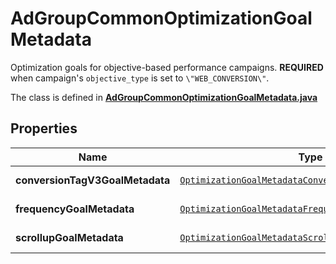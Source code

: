 

# AdGroupCommonOptimizationGoalMetadata

Optimization goals for objective-based performance campaigns. **REQUIRED** when campaign's `objective_type` is set to `\"WEB_CONVERSION\"`.

The class is defined in **[AdGroupCommonOptimizationGoalMetadata.java](../../src/main/java/org/openapitools/model/AdGroupCommonOptimizationGoalMetadata.java)**

## Properties

Name | Type | Description | Notes
------------ | ------------- | ------------- | -------------
**conversionTagV3GoalMetadata** | [`OptimizationGoalMetadataConversionTagV3GoalMetadata`](OptimizationGoalMetadataConversionTagV3GoalMetadata.md) |  |  [optional property]
**frequencyGoalMetadata** | [`OptimizationGoalMetadataFrequencyGoalMetadata`](OptimizationGoalMetadataFrequencyGoalMetadata.md) |  |  [optional property]
**scrollupGoalMetadata** | [`OptimizationGoalMetadataScrollupGoalMetadata`](OptimizationGoalMetadataScrollupGoalMetadata.md) |  |  [optional property]





